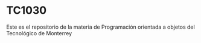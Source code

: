 # TC1030
Este es el repositorio de la materia de Programación orientada a objetos del Tecnológico de Monterrey
